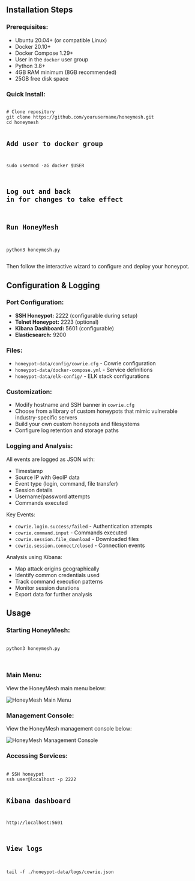 <section class="installation-section" id="installation-steps">
  <h2><strong>Installation Steps</strong></h2>

  <h3>Prerequisites:</h3>
  <ul class="installation-list">
    <li>Ubuntu 20.04+ (or compatible Linux)</li>
    <li>Docker 20.10+</li>
    <li>Docker Compose 1.29+</li>
    <li>User in the <code>docker</code> user group</li>
    <li>Python 3.8+</li>
    <li>4GB RAM minimum (8GB recommended)</li>
    <li>25GB free disk space</li>
  </ul>

  <h3>Quick Install:</h3>
  <pre><code class="language-bash">
# Clone repository
git clone https://github.com/yourusername/honeymesh.git
cd honeymesh

# Add user to docker group
sudo usermod -aG docker $USER
# Log out and back in for changes to take effect

# Run HoneyMesh
python3 honeymesh.py
  </code></pre>

  <p>Then follow the interactive wizard to configure and deploy your honeypot.</p>
</section>

<section class="configuration-section">
  <h2><strong>Configuration & Logging</strong></h2>

  <h3>Port Configuration:</h3>
  <ul class="config-list">
    <li><strong>SSH Honeypot:</strong> 2222 (configurable during setup)</li>
    <li><strong>Telnet Honeypot:</strong> 2223 (optional)</li>
    <li><strong>Kibana Dashboard:</strong> 5601 (configurable)</li>
    <li><strong>Elasticsearch:</strong> 9200</li>
  </ul>

  <h3>Files:</h3>
  <ul class="config-list">
    <li><code>honeypot-data/config/cowrie.cfg</code> - Cowrie configuration</li>
    <li><code>honeypot-data/docker-compose.yml</code> - Service definitions</li>
    <li><code>honeypot-data/elk-config/</code> - ELK stack configurations</li>
  </ul>

  <h3>Customization:</h3>
  <ul class="config-list">
    <li>Modify hostname and SSH banner in <code>cowrie.cfg</code></li>
    <li>Choose from a library of custom honeypots that mimic vulnerable industry-specific servers</li>
    <li>Build your own custom honeypots and filesystems</li>
    <li>Configure log retention and storage paths</li>
  </ul>

  <h3>Logging and Analysis:</h3>
  <p>All events are logged as JSON with:</p>
  <ul class="config-list">
    <li>Timestamp</li>
    <li>Source IP with GeoIP data</li>
    <li>Event type (login, command, file transfer)</li>
    <li>Session details</li>
    <li>Username/password attempts</li>
    <li>Commands executed</li>
  </ul>

  <p>Key Events:</p>
  <ul class="config-list">
    <li><code>cowrie.login.success/failed</code> - Authentication attempts</li>
    <li><code>cowrie.command.input</code> - Commands executed</li>
    <li><code>cowrie.session.file_download</code> - Downloaded files</li>
    <li><code>cowrie.session.connect/closed</code> - Connection events</li>
  </ul>

  <p>Analysis using Kibana:</p>
  <ul class="config-list">
    <li>Map attack origins geographically</li>
    <li>Identify common credentials used</li>
    <li>Track command execution patterns</li>
    <li>Monitor session durations</li>
    <li>Export data for further analysis</li>
  </ul>
</section>
<section className="usage-section">
  <h2><strong>Usage</strong></h2>

  <h3>Starting HoneyMesh:</h3>
  <pre>
    <code className="language-bash">
python3 honeymesh.py
    </code>
  </pre>

  <h3>Main Menu:</h3>
  <p>View the HoneyMesh main menu below:</p>
  <div style={{ textAlign: 'center', margin: '1rem 0' }}>
    <img 
      src="https://github.com/user-attachments/assets/cabe351a-6a05-46e7-9abd-29eaae6dc380" 
      alt="HoneyMesh Main Menu" 
      style={{ maxWidth: '100%', height: 'auto', borderRadius: '6px' }} 
    />
  </div>

  <h3>Management Console:</h3>
  <p>View the HoneyMesh management console below:</p>
  <div style={{ textAlign: 'center', margin: '1rem 0' }}>
    <img 
      src="https://github.com/user-attachments/assets/322c9ea4-9b8f-405e-938a-5fd0e52c4553" 
      alt="HoneyMesh Management Console" 
      style={{ maxWidth: '100%', height: 'auto', borderRadius: '6px' }} 
    />
  </div>

  <h3>Accessing Services:</h3>
  <pre>
    <code className="language-bash">
# SSH honeypot
ssh user@localhost -p 2222

# Kibana dashboard
http://localhost:5601

# View logs
tail -f ./honeypot-data/logs/cowrie.json
    </code>
  </pre>
</section>

